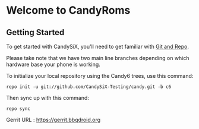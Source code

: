 Welcome to CandyRoms
===================


Getting Started
---------------

To get started with CandySiX, you'll need to get familiar with
[Git and Repo](http://source.android.com/download/using-repo).

Please take note that we have two main line branches depending on
which hardware base your phone is working.

To initialize your local repository using the Candy6 trees, use this command:


	repo init -u git://github.com/CandySiX-Testing/candy.git -b c6



Then sync up with this command:

	repo sync

Gerrit URL : https://gerrit.bbqdroid.org
